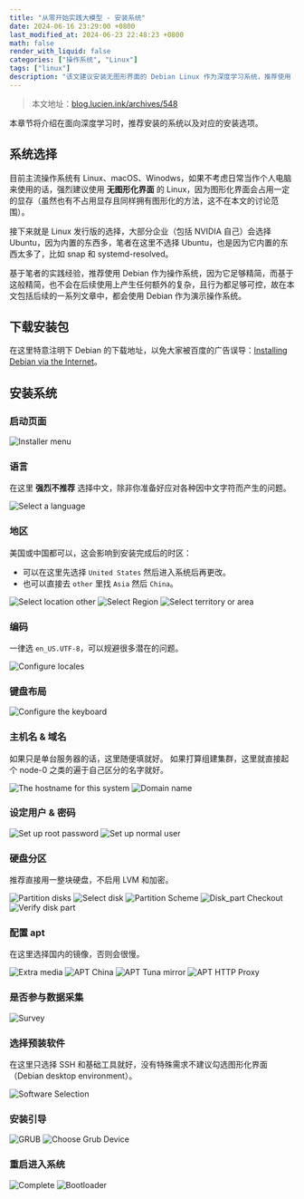 ```yaml
---
title: "从零开始实践大模型 - 安装系统"
date: 2024-06-16 23:29:00 +0800
last_modified_at: 2024-06-23 22:48:23 +0800
math: false
render_with_liquid: false
categories: ["操作系统", "Linux"]
tags: ["linux"]
description: "该文建议安装无图形界面的 Debian Linux 作为深度学习系统，推荐使用 Debian 因其精简和可控性。文中详细介绍了从下载安装包到选择安装选项的步骤，强调了选择英文、UTF-8 编码、国内 apt 镜像和不安装图形化界面等关键点。"
---
```


> 本文地址：[blog.lucien.ink/archives/548][this]

本章节将介绍在面向深度学习时，推荐安装的系统以及对应的安装选项。

## 系统选择

目前主流操作系统有 Linux、macOS、Winodws，如果不考虑日常当作个人电脑来使用的话，强烈建议使用 **无图形化界面** 的 Linux，因为图形化界面会占用一定的显存（虽然也有不占用显存且同样拥有图形化的方法，这不在本文的讨论范围）。

接下来就是 Linux 发行版的选择，大部分企业（包括 NVIDIA 自己）会选择 Ubuntu，因为内置的东西多，笔者在这里不选择 Ubuntu，也是因为它内置的东西太多了，比如 snap 和 systemd-resolved。

基于笔者的实践经验，推荐使用 Debian 作为操作系统，因为它足够精简，而基于这般精简，也不会在后续使用上产生任何额外的复杂，且行为都足够可控，故在本文包括后续的一系列文章中，都会使用 Debian 作为演示操作系统。

## 下载安装包

在这里特意注明下 Debian 的下载地址，以免大家被百度的广告误导：[Installing Debian via the Internet][download_url]。

## 安装系统

### 启动页面

![Installer menu][install_method]

### 语言

在这里 **强烈不推荐** 选择中文，除非你准备好应对各种因中文字符而产生的问题。

![Select a language][language]

### 地区

美国或中国都可以，这会影响到安装完成后的时区：
+ 可以在这里先选择 `United States` 然后进入系统后再更改。
+ 也可以直接去 `other` 里找 `Asia` 然后 `China`。

![Select location other][location_other]
![Select Region][location_aisa]
![Select territory or area][location_china]

### 编码

一律选 `en_US.UTF-8`，可以规避很多潜在的问题。

![Configure locales][locales]

### 键盘布局

![Configure the keyboard][keymap]

### 主机名 & 域名

如果只是单台服务器的话，这里随便填就好。
如果打算组建集群，这里就直接起个 node-0 之类的遍于自己区分的名字就好。

![The hostname for this system][hostname]
![Domain name][domain]

### 设定用户 & 密码

![Set up root password][root_pass]
![Set up normal user][normal_user]

### 硬盘分区

推荐直接用一整块硬盘，不启用 LVM 和加密。

![Partition disks][partition_disk]
![Select disk][select_disk]
![Partition Scheme][partition_scheme]
![Disk_part Checkout][disk_part_checkout]
![Verify disk part][verify_disk_part]

### 配置 apt

在这里选择国内的镜像，否则会很慢。

![Extra media][extra_media]
![APT China][apt_china]
![APT Tuna mirror][apt_tuna]
![APT HTTP Proxy][apt_proxy]

### 是否参与数据采集

![Survey][survey]

### 选择预装软件

在这里只选择 SSH 和基础工具就好，没有特殊需求不建议勾选图形化界面（Debian desktop environment）。

![Software Selection][software_selection]

### 安装引导

![GRUB][grub]
![Choose Grub Device][choose_grub_device]

### 重启进入系统

![Complete][complete]
![Bootloader][bootloader]

[this]: https://blog.lucien.ink/archives/548/
[download_url]: https://www.debian.org/distrib/netinst
[install_method]: https://cdn.jsdelivr.net/gh/LucienShui/assets@main/img/2024/06/16/SCR-20240616-eoeo.png
[language]: https://cdn.jsdelivr.net/gh/LucienShui/assets@main/img/2024/06/16/SCR-20240616-eojw.png
[location_other]: https://cdn.jsdelivr.net/gh/LucienShui/assets@main/img/2024/06/16/SCR-20240616-eonw.png
[location_aisa]: https://cdn.jsdelivr.net/gh/LucienShui/assets@main/img/2024/06/16/SCR-20240616-eoqt.png
[location_china]: https://cdn.jsdelivr.net/gh/LucienShui/assets@main/img/2024/06/16/SCR-20240616-eoso.png
[locales]: https://cdn.jsdelivr.net/gh/LucienShui/assets@main/img/2024/06/16/SCR-20240616-eouf.png
[keymap]: https://cdn.jsdelivr.net/gh/LucienShui/assets@main/img/2024/06/16/SCR-20240616-epas.png
[hostname]: https://cdn.jsdelivr.net/gh/LucienShui/assets@main/img/2024/06/16/SCR-20240616-eyxo.png
[domain]: https://cdn.jsdelivr.net/gh/LucienShui/assets@main/img/2024/06/16/SCR-20240616-eyyg.png
[root_pass]: https://cdn.jsdelivr.net/gh/LucienShui/assets@main/img/2024/06/16/SCR-20240616-epmm.png
[normal_user]: https://cdn.jsdelivr.net/gh/LucienShui/assets@main/img/2024/06/16/SCR-20240616-epnr.png
[partition_disk]: https://cdn.jsdelivr.net/gh/LucienShui/assets@main/img/2024/06/16/SCR-20240616-eprx.png
[select_disk]: https://cdn.jsdelivr.net/gh/LucienShui/assets@main/img/2024/06/16/SCR-20240616-eptx.png
[partition_scheme]: https://cdn.jsdelivr.net/gh/LucienShui/assets@main/img/2024/06/16/SCR-20240616-epuv.png
[disk_part_checkout]: https://cdn.jsdelivr.net/gh/LucienShui/assets@main/img/2024/06/16/SCR-20240616-epvv.png
[verify_disk_part]: https://cdn.jsdelivr.net/gh/LucienShui/assets@main/img/2024/06/16/SCR-20240616-epxd.png
[extra_media]: https://cdn.jsdelivr.net/gh/LucienShui/assets@main/img/2024/06/16/SCR-20240616-eqee.png
[apt_china]: https://cdn.jsdelivr.net/gh/LucienShui/assets@main/img/2024/06/16/SCR-20240616-eqfj.png
[apt_tuna]: https://cdn.jsdelivr.net/gh/LucienShui/assets@main/img/2024/06/16/SCR-20240616-eqgq.png
[apt_proxy]: https://cdn.jsdelivr.net/gh/LucienShui/assets@main/img/2024/06/16/SCR-20240616-eqht.png
[survey]: https://cdn.jsdelivr.net/gh/LucienShui/assets@main/img/2024/06/16/SCR-20240616-evra.png
[software_selection]: https://cdn.jsdelivr.net/gh/LucienShui/assets@main/img/2024/06/16/SCR-20240616-evta.png
[grub]: https://cdn.jsdelivr.net/gh/LucienShui/assets@main/img/2024/06/16/SCR-20240616-fanp.png
[choose_grub_device]: https://cdn.jsdelivr.net/gh/LucienShui/assets@main/img/2024/06/16/SCR-20240616-faor.png
[complete]: https://cdn.jsdelivr.net/gh/LucienShui/assets@main/img/2024/06/16/SCR-20240616-ewec.png
[bootloader]: https://cdn.jsdelivr.net/gh/LucienShui/assets@main/img/2024/06/16/SCR-20240616-favu.png